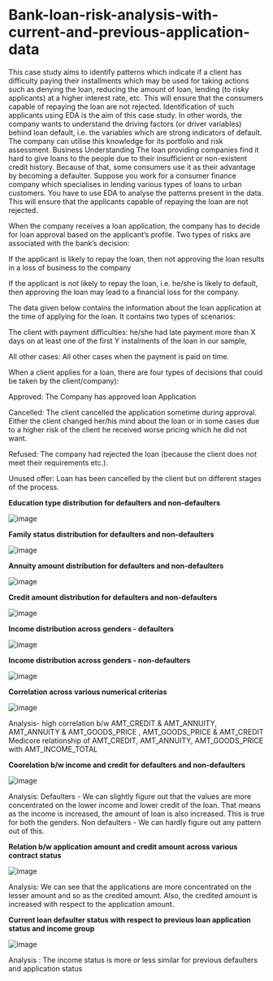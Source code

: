 # Bank-loan-risk-analysis-with-current-and-previous-application-data
This case study aims to identify patterns which indicate if a client has difficulty paying their installments which may be used for taking actions such as denying the loan, reducing the amount of loan, lending (to risky applicants) at a higher interest rate, etc. This will ensure that the consumers capable of repaying the loan are not rejected. Identification of such applicants using EDA is the aim of this case study.
In other words, the company wants to understand the driving factors (or driver variables) behind loan default, i.e. the variables which are strong indicators of default.  The company can utilise this knowledge for its portfolio and risk assessment.
Business Understanding
The loan providing companies find it hard to give loans to the people due to their insufficient or non-existent credit history. Because of that, some consumers use it as their advantage by becoming a defaulter. Suppose you work for a consumer finance company which specialises in lending various types of loans to urban customers. You have to use EDA to analyse the patterns present in the data. This will ensure that the applicants capable of repaying the loan are not rejected.

When the company receives a loan application, the company has to decide for loan approval based on the applicant’s profile. Two types of risks are associated with the bank’s decision:

If the applicant is likely to repay the loan, then not approving the loan results in a loss of business to the company

If the applicant is not likely to repay the loan, i.e. he/she is likely to default, then approving the loan may lead to a financial loss for the company.

The data given below contains the information about the loan application at the time of applying for the loan. It contains two types of scenarios:

The client with payment difficulties: he/she had late payment more than X days on at least one of the first Y instalments of the loan in our sample,

All other cases: All other cases when the payment is paid on time.

When a client applies for a loan, there are four types of decisions that could be taken by the client/company):

Approved: The Company has approved loan Application

Cancelled: The client cancelled the application sometime during approval. Either the client changed her/his mind about the loan or in some cases due to a higher risk of the client he received worse pricing which he did not want.

Refused: The company had rejected the loan (because the client does not meet their requirements etc.).

Unused offer:  Loan has been cancelled by the client but on different stages of the process.

**Education type distribution for defaulters and non-defaulters**


![image](https://github.com/GunjanBhardwaj2612/Bank-loan-risk-analysis-with-current-and-previous-application-data/assets/123326933/5877bd94-4052-4324-a37f-b839c1e122b6)



**Family status distribution for defaulters and non-defaulters**


![image](https://github.com/GunjanBhardwaj2612/Bank-loan-risk-analysis-with-current-and-previous-application-data/assets/123326933/dc1ad28d-9996-4cd6-bea2-1ba55bc7575f)



**Annuity amount distribution for defaulters and non-defaulters**



![image](https://github.com/GunjanBhardwaj2612/Bank-loan-risk-analysis-with-current-and-previous-application-data/assets/123326933/6314e36f-1309-4a20-bbe1-039ddc7411de)



**Credit amount distribution for defaulters and non-defaulters**


![image](https://github.com/GunjanBhardwaj2612/Bank-loan-risk-analysis-with-current-and-previous-application-data/assets/123326933/4481c7a3-51d0-4637-b634-273d4d572681)



**Income distribution across genders - defaulters**


![image](https://github.com/GunjanBhardwaj2612/Bank-loan-risk-analysis-with-current-and-previous-application-data/assets/123326933/9f17e3b8-5334-42ec-8040-7a55030028e2)


**Income distribution across genders - non-defaulters**


![image](https://github.com/GunjanBhardwaj2612/Bank-loan-risk-analysis-with-current-and-previous-application-data/assets/123326933/38d2935b-d3f8-4c23-bdb6-2643e6e8400a)



**Correlation across various numerical criterias**


![image](https://github.com/GunjanBhardwaj2612/Bank-loan-risk-analysis-with-current-and-previous-application-data/assets/123326933/a04ec667-f900-452c-93ad-a1c343fe54fd)


Analysis-
high correlation b/w AMT_CREDIT & AMT_ANNUITY, AMT_ANNUITY & AMT_GOODS_PRICE , AMT_GOODS_PRICE & AMT_CREDIT
Medicore relationship of AMT_CREDIT, AMT_ANNUITY, AMT_GOODS_PRICE with AMT_INCOME_TOTAL


**Coorelation b/w income and credit for defaulters and non-defaulters**



![image](https://github.com/GunjanBhardwaj2612/Bank-loan-risk-analysis-with-current-and-previous-application-data/assets/123326933/25d948e4-cdc0-43b8-b7d4-6d53c2c72693)


Analysis:
Defaulters - We can slightly figure out that the values are more concentrated on the lower income and lower credit of the loan. That means as the income is increased, the amount of loan is also increased. This is true for both the genders.
Non defaulters - We can hardly figure out any pattern out of this.



**Relation b/w application amount and credit amount across various contract status**


![image](https://github.com/GunjanBhardwaj2612/Bank-loan-risk-analysis-with-current-and-previous-application-data/assets/123326933/13215769-5837-468b-8d64-92dd97402e58)



Analysis: We can see that the applications are more concentrated on the lesser amount and so as the credited amount. Also, the credited amount is increased with respect to the application amount.


**Current loan defaulter status with respect to previous loan application status and income group**



![image](https://github.com/GunjanBhardwaj2612/Bank-loan-risk-analysis-with-current-and-previous-application-data/assets/123326933/7e140520-74d4-4b5a-9661-7304f34b7a03)


Analysis : The income status is more or less similar for previous defaulters and application status
